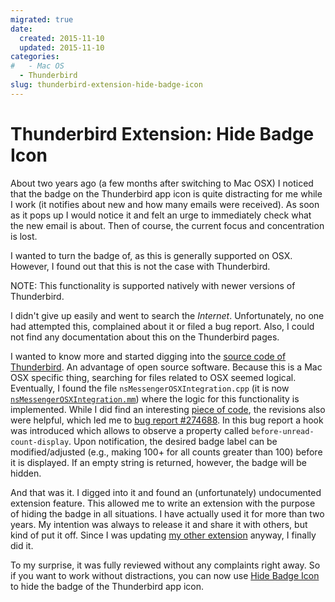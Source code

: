 ```yaml
---
migrated: true
date:
  created: 2015-11-10
  updated: 2015-11-10
categories:
#   - Mac OS
  - Thunderbird
slug: thunderbird-extension-hide-badge-icon
---
```

# Thunderbird Extension: Hide Badge Icon

About two years ago (a few months after switching to Mac OSX) I noticed that the badge on the Thunderbird app icon is quite distracting for me while I work (it notifies about new and how many emails were received).
As soon as it pops up I would notice it and felt an urge to immediately check what the new email is about.
Then of course, the current focus and concentration is lost.

I wanted to turn the badge of, as this is generally supported on OSX.
However, I found out that this is not the case with Thunderbird.

NOTE: This functionality is supported natively with newer versions of Thunderbird.

I didn't give up easily and went to search the _Internet_.
Unfortunately, no one had attempted this, complained about it or filed a bug report.
Also, I could not find any documentation about this on the Thunderbird pages.

I wanted to know more and started digging into the [source code of Thunderbird](https://hg.mozilla.org/comm-central/).
An advantage of open source software.
Because this is a Mac OSX specific thing, searching for files related to OSX seemed logical.
Eventually, I found the file `nsMessengerOSXIntegration.cpp` (it is now [`nsMessengerOSXIntegration.mm`](https://hg.mozilla.org/comm-central/file/f213d36d9e16b3cf58b1a8e475e116a3fc6b08af/mailnews/base/src/nsMessengerOSXIntegration.mm)) where the logic for this functionality is implemented.
While I did find an interesting [piece of code](https://hg.mozilla.org/comm-central/file/f213d36d9e16b3cf58b1a8e475e116a3fc6b08af/mailnews/base/src/nsMessengerOSXIntegration.mm#l555), the revisions also were helpful, which led me to [bug report #274688](https://bugzilla.mozilla.org/show_bug.cgi?id=274688).
In this bug report a hook was introduced which allows to observe a property called `before-unread-count-display`.
Upon notification, the desired badge label can be modified/adjusted (e.g., making 100+ for all counts greater than 100) before it is displayed.
If an empty string is returned, however, the badge will be hidden.

And that was it.
I digged into it and found an (unfortunately) undocumented extension feature.
This allowed me to write an extension with the purpose of hiding the badge in all situations.
I have actually used it for more than two years.
My intention was always to release it and share it with others, but kind of put it off.
Since I was updating [my other extension](thunderbird-extension-toggle-headers-updated.md) anyway, I finally did it.

To my surprise, it was fully reviewed without any complaints right away.
So if you want to work without distractions, you can now use [Hide Badge Icon](https://addons.thunderbird.net/thunderbird/addon/hide-badge-icon/) to hide the badge of the Thunderbird app icon.
